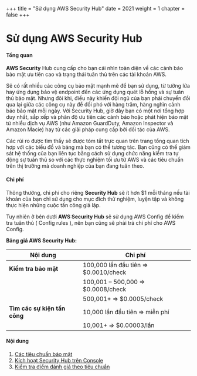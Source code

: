 +++
title = "Sử dụng AWS Security Hub"
date = 2021
weight = 1
chapter = false
+++

# Sử dụng AWS Security Hub

#### Tổng quan

**AWS Security** Hub cung cấp cho bạn cái nhìn toàn diện về các cảnh báo bảo mật ưu tiên cao và trạng thái tuân thủ trên các tài khoản AWS.

Sẽ có rất nhiều các công cụ bảo mật mạnh mẽ để bạn sử dụng, từ tường lửa hay ứng dụng bảo vệ endpoint đến các ứng dụng quét lỗ hổng và sự tuân thủ bảo mật. Nhưng đôi khi, điều này khiến đội ngũ của bạn phải chuyển đổi qua lại giữa các công cụ này để đối phó với hàng trăm, hàng nghìn cảnh báo bảo mật mỗi ngày. Với Security Hub, giờ đây bạn có một nơi tổng hợp duy nhất, sắp xếp và phân độ ưu tiên các cảnh báo hoặc phát hiện bảo mật từ nhiều dịch vụ AWS (như Amazon GuardDuty, Amazon Inspector và Amazon Macie) hay từ các giải pháp cung cấp bởi đối tác của AWS.

Các rủi ro được tìm thấy sẽ được tóm tắt trực quan trên trang tổng quan tích hợp với các biểu đồ và bảng mà bạn có thể tương tác. Bạn cũng có thể giám sát hệ thống của bạn liên tục bằng cách sử dụng chức năng kiểm tra tự động sự tuân thủ so với các thực nghiệm tối ưu từ AWS và các tiêu chuẩn trên thị trường mà doanh nghiệp của bạn đang tuân theo.

#### Chi phí

Thông thường, chi phí cho riêng **Security Hub** sẽ ít hơn $1 mỗi tháng nếu tài khoản của bạn chỉ sử dụng cho mục đích thử nghiệm, luyện tập và không thực hiện những cuộc tấn công giả lập.  

Tuy nhiên ở bên dưới **AWS Security Hub** sẽ sử dụng AWS Config để kiểm tra tuân thủ ( Config rules ), nên bạn cũng sẽ phải trả chi phí cho AWS Config.

**Bảng giá AWS Security Hub:**

| Nội dung                    | Chi phí                               | 
|---------------------------- | ----------------                      |
| **Kiểm tra bảo mật**        | 100,000 lần đầu tiên => $0.0010/check |
|                             | 100,001 – 500,000 => $0.0008/check    |
|                             | 500,001+ => $0.0005/check             |
| **Tìm các sự kiện tấn công**| 10,000 lần đầu tiên => miễn phí       | 
|                             | 10,001+ => $0.00003/lần               |

#### Nội dung

1. [Các tiêu chuẩn bảo mật](1-security-standards/)
2. [Kích hoạt Security Hub trên Console](2-enable-sec-hub/)
3. [Kiểm tra điểm đánh giá theo tiêu chuẩn](3-security-score/)